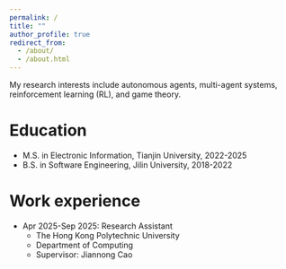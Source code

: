 ```yaml
---
permalink: /
title: ""
author_profile: true
redirect_from: 
  - /about/
  - /about.html
---
```


My research interests include autonomous agents, multi-agent systems, reinforcement learning (RL), and game theory. 

Education
======
<!-- * Ph.D in Version Control Theory, GitHub University, 2018 (expected) -->
* M.S. in Electronic Information, Tianjin University, 2022-2025
* B.S. in Software Engineering, Jilin University, 2018-2022

Work experience
======
* Apr 2025-Sep 2025: Research Assistant
  * The Hong Kong Polytechnic University
  * Department of Computing
  * Supervisor: Jiannong Cao
  

  
<!-- Skills
======
* Skill 1
* Skill 2
  * Sub-skill 2.1
  * Sub-skill 2.2
  * Sub-skill 2.3
* Skill 3 -->

<!-- Publications
======
  <ul>{% for post in site.publications reversed %}
    {% include archive-single-cv.html %}
  {% endfor %}</ul> -->
